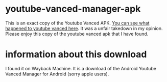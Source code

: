 # youtube-vanced-manager-apk
This is an exact copy of the Youtube Vanced APK. [You can see what happened to youtube vanced here](https://www.theverge.com/2022/3/13/22975890/youtube-vanced-app-discontinued-shutting-down-legal-reasons). It was a unfair takedown in my opinion. Please enjoy this copy of the youtube vanced apk that I have found. 

# information about this download 

I found it on Wayback Machine. It is a download of the Android Youtube Vanced Manager for Android (sorry apple users). 
